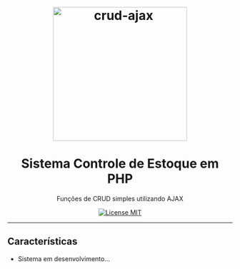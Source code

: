 <h1 align="center">
<br>
  <img src="https://storage.googleapis.com/hcode.com.br/courses/58/logo_svg5fc37f8680ecb.svg" alt="crud-ajax" width="300">
<br>
<br>
Sistema Controle de Estoque em PHP
</h1>

<p align="center"> Funções de CRUD simples utilizando AJAX</p>

<p align="center">
  <a href="https://opensource.org/licenses/MIT">
    <img src="https://img.shields.io/badge/License-MIT-blue.svg" alt="License MIT">
  </a>
</p>

<div align="center">
  
  <!-- <img align="center" src="https://raw.githubusercontent.com/Marlon-Paulo-da-Silva/Crud-PHP-com-AJAX/main/repo-img/gifajax.gif" alt="demo" height="325"><br><br>
  <img align="center" src="https://raw.githubusercontent.com/Marlon-Paulo-da-Silva/Crud-PHP-com-AJAX/main/repo-img/tela1.png" alt="demo" height="325"><br><br>
  <img align="center" src="https://raw.githubusercontent.com/Marlon-Paulo-da-Silva/Crud-PHP-com-AJAX/main/repo-img/tela2.png" alt="demo" height="325"><br><br>
  <img align="center" src="https://raw.githubusercontent.com/Marlon-Paulo-da-Silva/Crud-PHP-com-AJAX/main/repo-img/tela3.png" alt="demo" height="325"> -->
  

</div>

<hr />

## Características
- Sistema em desenvolvimento... 